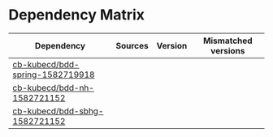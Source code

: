 # Dependency Matrix

Dependency | Sources | Version | Mismatched versions
---------- | ------- | ------- | -------------------
[cb-kubecd/bdd-spring-1582719918](https://github.com/cb-kubecd/bdd-spring-1582719918.git) |  | []() | 
[cb-kubecd/bdd-nh-1582721152](https://github.com/cb-kubecd/bdd-nh-1582721152.git) |  | []() | 
[cb-kubecd/bdd-sbhg-1582721152](https://github.com/cb-kubecd/bdd-sbhg-1582721152.git) |  | []() | 
